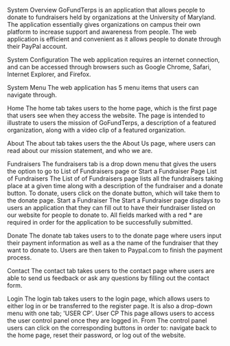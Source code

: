 System Overview
GoFundTerps is an application that allows people to donate to fundraisers held by organizations at the University of Maryland. The application essentially gives organizations on campus their own platform to increase support and awareness from people. The web application is efficient and convenient as it allows people to donate through their PayPal account. 

System Configuration
The web application requires an internet connection, and can be accessed through browsers such as Google Chrome, Safari, Internet Explorer, and Firefox.

System Menu
The web application has 5 menu items that users can navigate through.

Home 
The home tab takes users to the home page, which is the first page that users see when they access the website. The page is intended to illustrate to users the mission of GoFundTerps, a description of a featured organization, along with a video clip of a featured organization.  

About
The about tab takes users the the About Us page, where users can read about our mission
statement, and who we are. 

Fundraisers 
The fundraisers tab is a drop down menu that gives the users the option to go to List of Fundraisers page or Start a Fundraiser Page
List of Fundraisers
The List of of Fundraisers page lists all the fundraisers taking place at a given time along with a description of the fundraiser and a donate button. To donate, users click on the donate button, which will take them to the donate page. 
Start a Fundraiser
The Start a Fundraiser page displays to users an application that they can fill out to have their fundraiser listed on our website for people to donate to. All fields marked with a red * are required in order for the application to be successfully submitted.

Donate
The donate tab takes users to to the donate page where users input their payment information as well as a the name of the fundraiser that they want to donate to. Users are then taken to Paypal.com to finish 
the payment process.

Contact
The contact tab takes users to the contact page where users are able to send us feedback or ask any questions by filling out the contact form.

Login
The login tab takes users to the login page, which allows users to either log in or be transferred to the register page. It is also a drop-down menu with one tab; 'USER CP'.
User CP
This page allows users to access the user control panel once they are logged in. From 
The control panel users can click on the corresponding buttons in order to: navigate back to the home page, reset their password, or log out of the website.  
